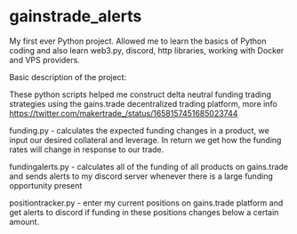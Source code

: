 # gainstrade_alerts
My first ever Python project. Allowed me to learn the basics of Python coding and also learn web3.py, discord, http libraries, working with Docker and VPS providers.

Basic description of the project:

These python scripts helped me construct delta neutral funding trading strategies using the gains.trade decentralized trading platform, more info https://twitter.com/makertrade_/status/1658157451685023744


funding.py - calculates the expected funding changes in a product, we input our desired collateral and leverage. In return we get how the funding rates will change in response to our trade.

fundingalerts.py - calculates all of the funding of all products on gains.trade and sends alerts to my discord server whenever there is a large funding opportunity present

positiontracker.py - enter my current positions on gains.trade platform and get alerts to discord if funding in these positions changes below a certain amount.
